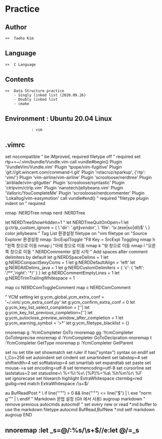 # Practice

## Author
	>>	Taeho Kim
## Language
	>>	C Language
## Contents
	>>	Data Structure practice
		- Singly linked list (2020.09.26)
		- Doubly linked list
		- cmake
## Environment	: Ubuntu 20.04 Linux
				: vim
.vimrc
---------------------------

set nocompatible              " be iMproved, required
filetype off                  " required
set rtp+=~/.vim/bundle/Vundle.vim
call vundle#begin()
Plugin 'VundleVim/Vundle.vim'
Plugin 'tpope/vim-fugitive'
Plugin 'git://git.wincent.com/command-t.git'
Plugin 'rstacruz/sparkup', {'rtp': 'vim/'}
Plugin 'vim-airline/vim-airline'
Plugin 'scrooloose/nerdtree'
Plugin 'airblade/vim-gitgutter'
Plugin 'scrooloose/syntastic'
Plugin 'ctrlpvim/ctrlp.vim'
Plugin 'nanotech/jellybeans.vim'
Plugin 'Valloric/YouCompleteMe'
Plugin 'scrooloose/nerdcommenter'
Plugin 'Lokaltog/vim-easymotion'
call vundle#end()            " required
"filetype plugin indent on    " required

nmap <C-z> :NERDTree<CR>
nmap nerd :NERDTree<CR>

let NERDTreeShowHidden=1
" let NERDTreeQuitOnOpen=1
let g:ctrlp_custom_ignore = {
  \ 'dir':  '\.git$\|vendor$',
    \ 'file': '\v\.(exe|so|dll)$'
\ }
color jellybeans
" Tag List 환경설정
filetype on                                 "vim filetype on
"Source Explorer 환경설정
nmap <F8> :SrcExplToggle<CR>                "F8 Key = SrcExpl Toggling
nmap <C-H> <C-W>h                           "왼쪽 창으로 이동
nmap <C-J> <C-W>j                           "아래 창으로 이동
nmap <C-K> <C-W>k                           "윗 창으로 이동
nmap <C-L> <C-W>l                           "오른쪽 창으로 이동
" NERDCommenter 설정 시작
" Add spaces after comment delimiters by default
let g:NERDSpaceDelims = 1
let g:NERDCompactSexyComs = 1
let g:NERDDefaultAlign = 'left'
let g:NERDAltDelims_java = 1
let g:NERDCustomDelimiters = { 'c': { 'left': '/**','right': '*/' } }
let g:NERDCommentEmptyLines = 1
let g:NERDTrimTrailingWhitespace = 1

map <Leader>cc <plug>NERDComToggleComment
map <Leader>c<space> <plug>NERDComComment

" YCM setting
let g:ycm_global_ycm_extra_conf = '~/.vim/.ycm_extra_conf.py'
let g:ycm_confirm_extra_conf = 0
let g:ycm_key_list_select_completion = ['<C-j>']
let g:ycm_key_list_previous_completion=['<C-k>']
let g:ycm_autoclose_preview_window_after_completion = 1
let g:ycm_warning_symbol = '>*'
let g:ycm_filetype_blacklist = {}

nnoremap <leader>g :YcmCompleter GoTo<CR>
nnoremap <leader>gg :YcmCompleter GoToImprecise<CR>
nnoremap <leader>d :YcmCompleter GoToDeclaration<CR>
nnoremap <leader>t :YcmCompleter GetType<CR>
nnoremap <leader>p :YcmCompleter GetParent<CR>


set nu
set title
set showmatch
set ruler
if has("syntax")
 syntax on
endif
set t_Co=256
set autoindent
set cindent
set smartindent
set tabstop=4
set shiftwidth=4
set softtabstop=4
set smarttab
set expandtab
set paste
set mouse-=a
set encoding=utf-8
set termencoding=utf-8
set cursorline
set laststatus=2
set statusline=\ %<%l:%v\ [%P]%=%a\ %h%m%r\ %F\
set ignorecase
set hlsearch
highlight ExtraWhitespace ctermbg=red guibg=red
match ExtraWhitespace /\s\+$/

au BufReadPost *
\ if line("'\"") > 0 && line("'\"") <= line("$") |
\ exe "norm g`\"" |
\ endif
" Markdown 문법 설정 (Git 에서 사용)
augroup markdown
    " remove previous autocmds
    autocmd!
    " set every new or read *.md buffer to use the markdown filetype
    autocmd BufRead,BufNew *.md setf markdown
augroup END

nnoremap <F5> :let _s=@/<Bar>:%s/\s\+$//e<Bar>:let @/=_s<Bar><CR>
----------------------------
